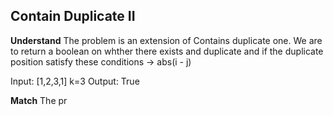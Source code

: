 ## Contain Duplicate II 
**Understand**
The problem is an extension of Contains duplicate one. We are to return a boolean on whther there exists and duplicate and if the duplicate position satisfy these conditions -> abs(i - j)

Input: [1,2,3,1] k=3
Output: True

**Match**
The pr
